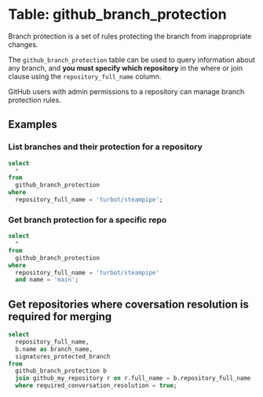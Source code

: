 # Table: github_branch_protection

Branch protection is a set of rules protecting the branch from inappropriate changes.

The `github_branch_protection` table can be used to query information about any branch, and **you must specify which repository** in the where or join clause using the `repository_full_name` column.

GitHub users with admin permissions to a repository can manage branch protection rules.

## Examples

### List branches and their protection for a repository

```sql
select
  *
from
  github_branch_protection
where
  repository_full_name = 'turbot/steampipe';
```

### Get branch protection for a specific repo

```sql
select
  *
from
  github_branch_protection
where
  repository_full_name = 'turbot/steampipe'
  and name = 'main';
```

## Get repositories where coversation resolution is required for merging

```sql
select 
  repository_full_name,
  b.name as branch_name,
  signatures_protected_branch
from 
  github_branch_protection b 
  join github_my_repository r on r.full_name = b.repository_full_name 
  where required_conversation_resolution = true;
```